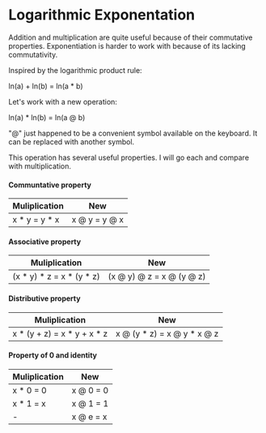 # Logarithmic Exponentation

Addition and multiplication are quite useful because of their commutative properties. Exponentiation is harder to work with because of its lacking commutativity.

Inspired by the logarithmic product rule:

ln(a) + ln(b) = ln(a * b)

Let's work with a new operation:

ln(a) * ln(b) = ln(a @ b)

"@" just happened to be a convenient symbol available on the keyboard. It can be replaced with another symbol.

This operation has several useful properties. I will go each and compare with multiplication.

#### Communtative property

Muliplication | New
--------------|--------------
x * y = y * x | x @ y = y @ x

#### Associative property

Muliplication | New
--------------|--------------
(x * y) * z = x * (y * z) | (x @ y) @ z = x @ (y @ z)

#### Distributive property

Muliplication | New
--------------|--------------
x * (y + z) = x * y + x * z | x @ (y * z) = x @ y * x @ z

#### Property of 0 and identity

Muliplication | New
--------------|--------------
x * 0 = 0     | x @ 0 = 0
x * 1 = x     | x @ 1 = 1
-             | x @ e = x
